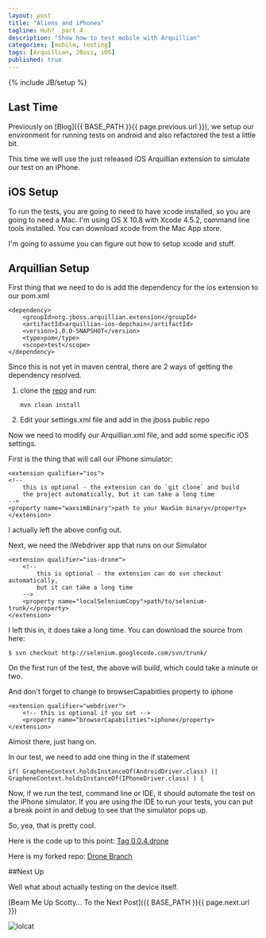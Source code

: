 ```yaml
---
layout: post
title: "Aliens and iPhones"
tagline: Huh?  part 4
description: "Show how to test mobile with Arquillian"
categories: [mobile, testing]
tags: [Arquillian, JBoss, iOS]
published: true
---
```

{% include JB/setup %}

## Last Time

Previously on [Blog]({{ BASE_PATH }}{{ page.previous.url }}),  we setup our environment for running tests on android and also refactored the test a little bit.

This time we will use the just released iOS Arquillian extension to simulate our test on an iPhone.


## iOS Setup

To run the tests, you are going to need to have xcode installed, so you are going to need a Mac.  I'm using OS X 10.8 with Xcode 4.5.2, command line tools installed.  You can download xcode from the Mac App store.

I'm going to assume you can figure out how to setup xcode and stuff.

## Arquillian Setup

First thing that we need to do is add the dependency for the ios extension to our pom.xml

    <dependency>
        <groupId>org.jboss.arquillian.extension</groupId>
        <artifactId>arquillian-ios-depchain</artifactId>
        <version>1.0.0-SNAPSHOT</version>
        <type>pom</type>
        <scope>test</scope>
    </dependency>

Since this is not yet in maven central, there are 2 ways of getting the dependency resolved.

1.  clone the [repo](https://github.com/arquillian/arquillian-extension-ios) and run:

        mvn clean install

2.  Edit your settings.xml file and add in the jboss public repo



Now we need to modify our Arquillian.xml file, and add some specific iOS settings.

First is the thing that will call our iPhone simulator:

    <extension qualifier="ios">
    <!--
        this is optional - the extension can do `git clone` and build
        the project automatically, but it can take a long time
    -->
    <property name="waxsimBinary">path to your WaxSim binary</property>
    </extension>

I actually left the above config out.


Next, we need the iWebdriver app that runs on our Simulator

    <extension qualifier="ios-drone">
        <!--
            this is optional - the extension can do svn checkout automatically,
            but it can take a long time
        -->
        <property name="localSeleniumCopy">path/to/selenium-trunk/</property>
    </extension>

I left this in,  it does take a long time. You can download the source from here:

    $ svn checkout http://selenium.googlecode.com/svn/trunk/

On the first run of the test, the above will build,  which could take a minute or two.

And don't forget to change to browserCapabitlies property to iphone

    <extension qualifier="webdriver">
        <!-- this is optional if you set -->
        <property name="browserCapabilities">iphone</property>
    </extension>

Almost there,  just hang on.

In our test, we need to add one thing in the if statement

    if( GrapheneContext.holdsInstanceOf(AndroidDriver.class) || GrapheneContext.holdsInstanceOf(IPhoneDriver.class) ) {


Now, if we run the test, command line or IDE, it should automate the test on the iPhone simulator.  If you are using the IDE to run your tests, you can put a break point in and debug to see that the simulator pops up.

So, yea, that is pretty cool.

Here is the code up to this point: [Tag 0.0.4.drone](https://github.com/lholmquist/as-quickstarts/archive/0.0.4.drone.zip)

Here is my forked repo: [Drone Branch](https://github.com/lholmquist/as-quickstarts/tree/drone)


##Next Up

Well what about actually testing on the device itself.


[Beam Me Up Scotty... To the Next Post]({{ BASE_PATH }}{{ page.next.url }})

![lolcat](http://i.chzbgr.com/completestore/2008/5/7/aliencatexits128546748960791250.jpg)




